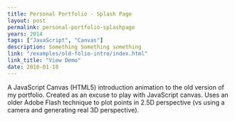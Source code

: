 ```yaml
---
title: Personal Portfolio - Splash Page
layout: post
permalink: personal-portfolio-splashpage
years: 2014
tags: ["JavaScript", "Canvas"]
description: Something Something something
link: "/examples/old-folio-intro/index.html"
link_title: "View Demo"
date: 2010-01-18
---
```


A JavaScript Canvas (HTML5) introduction animation to the old version of my portfolio. Created as an excuse to play with JavaScript canvas. Uses an older Adobe Flash technique to plot points in 2.5D perspective (vs using a camera and generating real 3D perspective).

